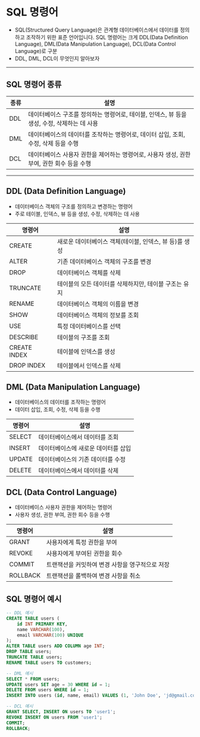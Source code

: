 # SQL 명령어
- SQL(Structured Query Language)은 관계형 데이터베이스에서 데이터를 정의하고 조작하기 위한 표준 언어입니다. SQL 명령어는 크게 DDL(Data Definition Language), DML(Data Manipulation Language), DCL(Data Control Language)로 구분
- DDL, DML, DCL이 무엇인지 알아보자
---

## SQL 명령어 종류
| 종류 | 설명 |
|------|------|
| DDL  | 데이터베이스 구조를 정의하는 명령어로, 테이블, 인덱스, 뷰 등을 생성, 수정, 삭제하는 데 사용 |
| DML  | 데이터베이스의 데이터를 조작하는 명령어로, 데이터 삽입, 조회, 수정, 삭제 등을 수행 |
| DCL  | 데이터베이스 사용자 권한을 제어하는 명령어로, 사용자 생성, 권한 부여, 권한 회수 등을 수행 |
---

## DDL (Data Definition Language)
- 데이터베이스 객체의 구조를 정의하고 변경하는 명령어
- 주로 테이블, 인덱스, 뷰 등을 생성, 수정, 삭제하는 데 사용

| 명령어 | 설명 |
|--------|------|
| CREATE | 새로운 데이터베이스 객체(테이블, 인덱스, 뷰 등)를 생성 |
| ALTER  | 기존 데이터베이스 객체의 구조를 변경 |
| DROP   | 데이터베이스 객체를 삭제 |
| TRUNCATE | 테이블의 모든 데이터를 삭제하지만, 테이블 구조는 유지 |
| RENAME | 데이터베이스 객체의 이름을 변경 |
| SHOW   | 데이터베이스 객체의 정보를 조회 |
| USE    | 특정 데이터베이스를 선택 |
| DESCRIBE | 테이블의 구조를 조회 |
| CREATE INDEX | 테이블에 인덱스를 생성 |
| DROP INDEX | 테이블에서 인덱스를 삭제 |


## DML (Data Manipulation Language)
- 데이터베이스의 데이터를 조작하는 명령어
- 데이터 삽입, 조회, 수정, 삭제 등을 수행

| 명령어 | 설명 |
|--------|------|
| SELECT | 데이터베이스에서 데이터를 조회 |
| INSERT | 데이터베이스에 새로운 데이터를 삽입 |
| UPDATE | 데이터베이스의 기존 데이터를 수정 |
| DELETE | 데이터베이스에서 데이터를 삭제 |


## DCL (Data Control Language)
- 데이터베이스 사용자 권한을 제어하는 명령어
- 사용자 생성, 권한 부여, 권한 회수 등을 수행

| 명령어 | 설명 |
|--------|------|
| GRANT  | 사용자에게 특정 권한을 부여 |
| REVOKE | 사용자에게 부여된 권한을 회수 |
| COMMIT | 트랜잭션을 커밋하여 변경 사항을 영구적으로 저장 |
| ROLLBACK | 트랜잭션을 롤백하여 변경 사항을 취소 |


## SQL 명령어 예시
```sql
-- DDL 예시
CREATE TABLE users (
    id INT PRIMARY KEY,
    name VARCHAR(100),
    email VARCHAR(100) UNIQUE
);
ALTER TABLE users ADD COLUMN age INT;
DROP TABLE users;
TRUNCATE TABLE users;
RENAME TABLE users TO customers;

-- DML 예시
SELECT * FROM users;
UPDATE users SET age = 30 WHERE id = 1;
DELETE FROM users WHERE id = 1;
INSERT INTO users (id, name, email) VALUES (1, 'John Doe', 'jd@gmail.com');

-- DCL 예시
GRANT SELECT, INSERT ON users TO 'user1';
REVOKE INSERT ON users FROM 'user1';
COMMIT;
ROLLBACK;
```
